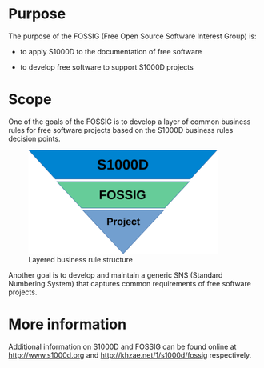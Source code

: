 Purpose
=======

The purpose of the FOSSIG (Free Open Source Software Interest Group) is:

-   to apply S1000D to the documentation of free software

-   to develop free software to support S1000D projects

Scope
=====

One of the goals of the FOSSIG is to develop a layer of common business
rules for free software projects based on the S1000D business rules
decision points.

<figure>
<img src="csdb/ICN-FOSSIG-A-00000000-A-KHZAE-00002-A-001-01.PNG" alt="Layered business rule structure" style="width:100mm" /><figcaption>Layered business rule structure</figcaption>
</figure>Another goal is to develop and maintain a generic SNS (Standard
Numbering System) that captures common requirements of free software
projects.

More information
================

Additional information on S1000D and FOSSIG can be found online at
<http://www.s1000d.org> and <http://khzae.net/1/s1000d/fossig>
respectively.
